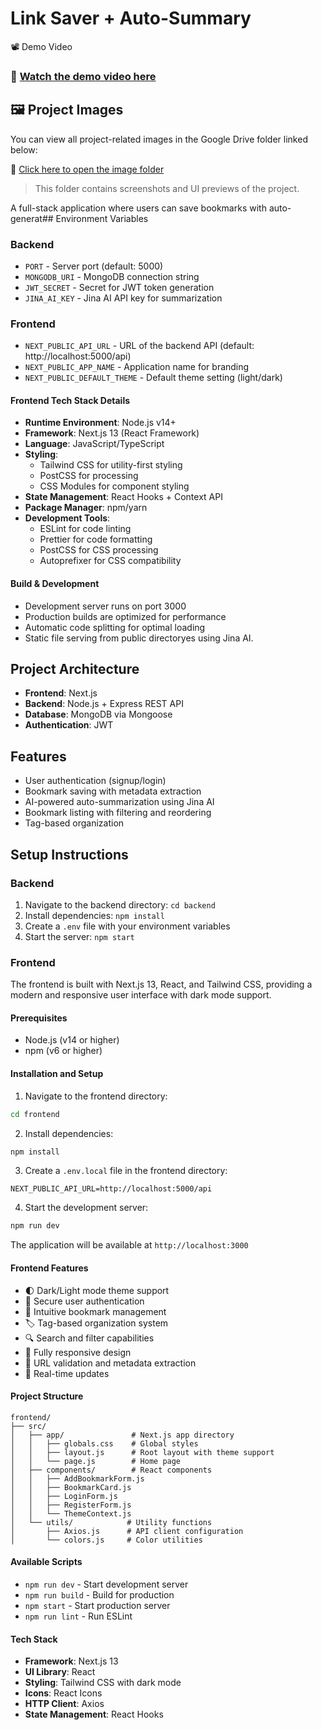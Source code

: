 # Link Saver + Auto-Summary
📽️ Demo Video

### 🎥 [Watch the demo video here](https://drive.google.com/file/d/1XgCtyOSR2Jzs8fCwWULJu9W_ekqTgG8C/view?usp=sharing)



## 🖼️ Project Images

You can view all project-related images in the Google Drive folder linked below:

🔗 [Click here to open the image folder](https://drive.google.com/drive/folders/1z6nMN7TdDHiSigCTdn-mNlhNFNVN4xBT?usp=drive_link)

> This folder contains screenshots and UI previews of the project.



A full-stack application where users can save bookmarks with auto-generat## Environment Variables

### Backend
- `PORT` - Server port (default: 5000)
- `MONGODB_URI` - MongoDB connection string
- `JWT_SECRET` - Secret for JWT token generation
- `JINA_AI_KEY` - Jina AI API key for summarization

### Frontend
- `NEXT_PUBLIC_API_URL` - URL of the backend API (default: http://localhost:5000/api)
- `NEXT_PUBLIC_APP_NAME` - Application name for branding
- `NEXT_PUBLIC_DEFAULT_THEME` - Default theme setting (light/dark)

#### Frontend Tech Stack Details
- **Runtime Environment**: Node.js v14+
- **Framework**: Next.js 13 (React Framework)
- **Language**: JavaScript/TypeScript
- **Styling**: 
  - Tailwind CSS for utility-first styling
  - PostCSS for processing
  - CSS Modules for component styling
- **State Management**: React Hooks + Context API
- **Package Manager**: npm/yarn
- **Development Tools**:
  - ESLint for code linting
  - Prettier for code formatting
  - PostCSS for CSS processing
  - Autoprefixer for CSS compatibility

#### Build & Development
- Development server runs on port 3000
- Production builds are optimized for performance
- Automatic code splitting for optimal loading
- Static file serving from public directoryes using Jina AI.

## Project Architecture

- **Frontend**: Next.js
- **Backend**: Node.js + Express REST API
- **Database**: MongoDB via Mongoose
- **Authentication**: JWT

## Features

- User authentication (signup/login)
- Bookmark saving with metadata extraction
- AI-powered auto-summarization using Jina AI
- Bookmark listing with filtering and reordering
- Tag-based organization

## Setup Instructions

### Backend

1. Navigate to the backend directory: `cd backend`
2. Install dependencies: `npm install`
3. Create a `.env` file with your environment variables
4. Start the server: `npm start`

### Frontend

The frontend is built with Next.js 13, React, and Tailwind CSS, providing a modern and responsive user interface with dark mode support.

#### Prerequisites
- Node.js (v14 or higher)
- npm (v6 or higher)

#### Installation and Setup
1. Navigate to the frontend directory:
```bash
cd frontend
```

2. Install dependencies:
```bash
npm install
```

3. Create a `.env.local` file in the frontend directory:
```env
NEXT_PUBLIC_API_URL=http://localhost:5000/api
```

4. Start the development server:
```bash
npm run dev
```

The application will be available at `http://localhost:3000`

#### Frontend Features
- 🌓 Dark/Light mode theme support
- 🔐 Secure user authentication
- 📑 Intuitive bookmark management
- 🏷️ Tag-based organization system
- 🔍 Search and filter capabilities
- 📱 Fully responsive design
- 🎯 URL validation and metadata extraction
- 🔄 Real-time updates

#### Project Structure
```
frontend/
├── src/
│   ├── app/               # Next.js app directory
│   │   ├── globals.css    # Global styles
│   │   ├── layout.js      # Root layout with theme support
│   │   └── page.js        # Home page
│   ├── components/        # React components
│   │   ├── AddBookmarkForm.js
│   │   ├── BookmarkCard.js
│   │   ├── LoginForm.js
│   │   ├── RegisterForm.js
│   │   └── ThemeContext.js
│   └── utils/            # Utility functions
│       ├── Axios.js      # API client configuration
│       └── colors.js     # Color utilities
```

#### Available Scripts
- `npm run dev` - Start development server
- `npm run build` - Build for production
- `npm start` - Start production server
- `npm run lint` - Run ESLint

#### Tech Stack
- **Framework**: Next.js 13
- **UI Library**: React
- **Styling**: Tailwind CSS with dark mode
- **Icons**: React Icons
- **HTTP Client**: Axios
- **State Management**: React Hooks




